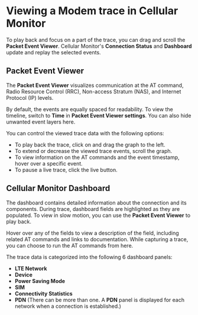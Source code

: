 # Viewing a Modem trace in Cellular Monitor

To play back and focus on a part of the trace, you can drag and scroll the **Packet Event Viewer**. Cellular Monitor's **Connection Status** and **Dashboard** update and replay the selected events.

## Packet Event Viewer

The **Packet Event Viewer** visualizes communication at the AT command, Radio Resource Control (RRC), Non-access Stratum (NAS), and Internet Protocol (IP) levels.

By default, the events are equally spaced for readability. To view the timeline, switch to **Time** in **Packet Event Viewer settings**. You can also hide unwanted event layers here.

You can control the viewed trace data with the following options:

- To play back the trace, click on and drag the graph to the left.
- To extend or decrease the viewed trace events, scroll the graph.
- To view information on the AT commands and the event timestamp, hover over a specific event.
- To pause a live trace, click the live button.

## Cellular Monitor Dashboard

The dashboard contains detailed information about the connection and its components. During trace, dashboard fields are highlighted as they are populated. To view in slow motion, you can use the **Packet Event Viewer** to play back.

Hover over any of the fields to view a description of the field, including related AT commands and links to documentation. While capturing a trace, you can choose to run the AT commands from here.

The trace data is categorized into the following 6 dashboard panels:

- **LTE Network**
- **Device**
- **Power Saving Mode**
- **SIM**
- **Connectivity Statistics**
- **PDN** (There can be more than one. A **PDN** panel is displayed for each network when a connection is established.)